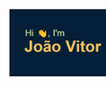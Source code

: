<div style="width:100vw;">
<img align="right" alt="Coding" width="400" src="https://github.com/jvitorrrs/jvitorrrs/blob/main/header.png">
</div>
